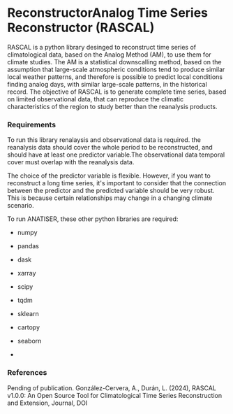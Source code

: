 # ReconstructorAnalog Time Series Reconstructor (RASCAL)
RASCAL is a python library desinged to reconstruct time series of climatological data, based on the Analog Method (AM), to use them for climate studies. The AM is a statistical downscalling method, based on the assumption that large-scale atmospheric conditions tend to produce similar local weather patterns, and therefore is possible to predict local conditions finding analog days, with similar large-scale patterns, in the historical record. 
The objective of RASCAL is to generate complete time series, based on limited observational data, that can reproduce the climatic characteristics of the region to study better than the reanalysis products.

### Requirements
To run this library renalaysis and observational data is required. the reanalysis data should cover the whole period to be reconstructed, and should have at least one predictor variable.The observational data temporal cover must overlap with the reanalysis data.

The choice of the predictor variable is flexible. However, if you want to reconstruct a long time series, it's important to consider that the connection between the predictor and the predicted variable should be very robust. This is because certain relationships may change in a changing climate scenario.

To run ANATISER, these other python libraries are required:
- numpy
- pandas
- dask
- xarray
- scipy
- tqdm
- sklearn

- cartopy
- seaborn
- 
### References
Pending of publication. González-Cervera, A., Durán, L. (2024), RASCAL v1.0.0: An Open Source Tool for Climatological Time Series Reconstruction and Extension, Journal, DOI
